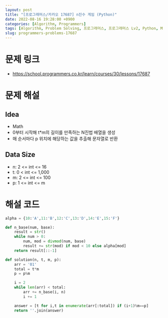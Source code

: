 ```yaml
---
layout: post
title: "[프로그래머스/카카오 17687] n진수 게임 (Python)"
date: 2022-08-16 19:28:00 +0900
categories: [Algorithm, Programmers]
tags: [Algorithm, Problem Solving, 프로그래머스, 프로그래머스 Lv2, Python, Math]
slug: programmers-problems-17687
---
```


# 문제 링크
- https://school.programmers.co.kr/learn/courses/30/lessons/17687

# 문제 해설

## Idea
- Math
- 0부터 시작해 t*m의 길이를 만족하는 N진법 배열을 생성
- 매 순서마다 p 위치에 해당하는 값을 추출해 문자열로 반환

## Data Size
- n: 2 <= int <= 16
- t: 0 < int <= 1,000
- m: 2 <= int <= 100
- p: 1 <= int <= m

# 해설 코드

```python
alpha = {10:'A',11:'B',12:'C',13:'D',14:'E',15:'F'}

def n_base(num, base):
    result = str()
    while num > 0:
        num, mod = divmod(num, base)
        result += str(mod) if mod < 10 else alpha[mod]
    return result[::-1]

def solution(n, t, m, p):
    arr = '01'
    total = t*m
    p = p%m

    i = 2
    while len(arr) < total:
        arr += n_base(i, n)
        i += 1

    answer = [t for i,t in enumerate(arr[:total]) if (i+1)%m==p]
    return ''.join(answer)
```